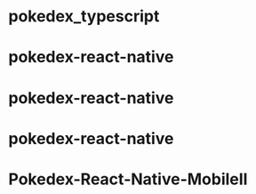 # pokedex_typescript
# pokedex-react-native
# pokedex-react-native
# pokedex-react-native
# Pokedex-React-Native-MobileII
